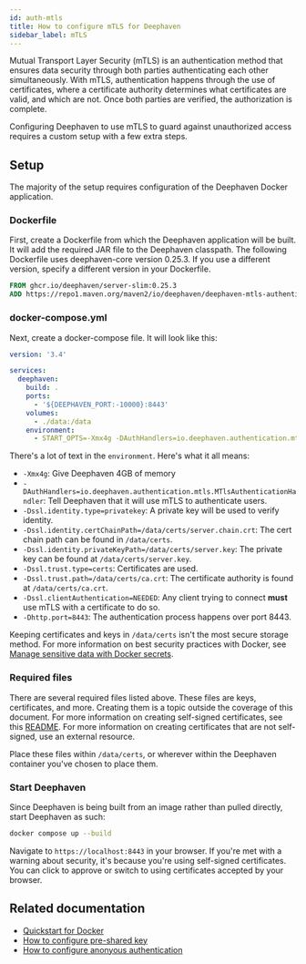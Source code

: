 ```yaml
---
id: auth-mtls
title: How to configure mTLS for Deephaven
sidebar_label: mTLS
---
```


Mutual Transport Layer Security (mTLS) is an authentication method that ensures data security through both parties authenticating each other simultaneously. With mTLS, authentication happens through the use of certificates, where a certificate authority determines what certificates are valid, and which are not. Once both parties are verified, the authorization is complete.

Configuring Deephaven to use mTLS to guard against unauthorized access requires a custom setup with a few extra steps.

## Setup

The majority of the setup requires configuration of the Deephaven Docker application.

### Dockerfile

First, create a Dockerfile from which the Deephaven application will be built. It will add the required JAR file to the Deephaven classpath. The following Dockerfile uses deephaven-core version 0.25.3. If you use a different version, specify a different version in your Dockerfile.

```Dockerfile
FROM ghcr.io/deephaven/server-slim:0.25.3
ADD https://repo1.maven.org/maven2/io/deephaven/deephaven-mtls-authentication-provider/0.25.3/deephaven-mtls-authentication-provider-0.25.3-all.jar /apps/libs/
```

### docker-compose.yml

Next, create a docker-compose file. It will look like this:

```yaml
version: '3.4'

services:
  deephaven:
    build: .
    ports:
      - '${DEEPHAVEN_PORT:-10000}:8443'
    volumes:
      - ./data:/data
    environment:
      - START_OPTS=-Xmx4g -DAuthHandlers=io.deephaven.authentication.mtls.MTlsAuthenticationHandler -Dssl.identity.type=privatekey -Dssl.identity.certChainPath=/data/certs/server.chain.crt -Dssl.identity.privateKeyPath=/data/certs/server.key -Dssl.trust.type=certs -Dssl.trust.path=/data/certs/ca.crt -Dssl.clientAuthentication=NEEDED -Dhttp.port=8443
```

There's a lot of text in the `environment`. Here's what it all means:

- `-Xmx4g`: Give Deephaven 4GB of memory
- `-DAuthHandlers=io.deephaven.authentication.mtls.MTlsAuthenticationHandler`: Tell Deephaven that it will use mTLS to authenticate users.
- `-Dssl.identity.type=privatekey`: A private key will be used to verify identity.
- `-Dssl.identity.certChainPath=/data/certs/server.chain.crt`: The cert chain path can be found in `/data/certs`.
- `-Dssl.identity.privateKeyPath=/data/certs/server.key`: The private key can be found at `/data/certs/server.key`.
- `-Dssl.trust.type=certs`: Certificates are used.
- `-Dssl.trust.path=/data/certs/ca.crt`: The certificate authority is found at `/data/certs/ca.crt`.
- `-Dssl.clientAuthentication=NEEDED`: Any client trying to connect **must** use mTLS with a certificate to do so.
- `-Dhttp.port=8443`: The authentication process happens over port 8443.

Keeping certificates and keys in `/data/certs` isn't the most secure storage method. For more information on best security practices with Docker, see [Manage sensitive data with Docker secrets](https://docs.docker.com/engine/swarm/secrets/).

### Required files

There are several required files listed above. These files are keys, certificates, and more. Creating them is a topic outside the coverage of this document. For more information on creating self-signed certificates, see this [README](https://github.com/deephaven/deephaven-core/blob/main/server/dev-certs/README.md). For more information on creating certificates that are not self-signed, use an external resource.

Place these files within `/data/certs`, or wherever within the Deephaven container you've chosen to place them.

### Start Deephaven

Since Deephaven is being built from an image rather than pulled directly, start Deephaven as such:

```bash
docker compose up --build
```

Navigate to `https://localhost:8443` in your browser. If you're met with a warning about security, it's because you're using self-signed certificates. You can click to approve or switch to using certificates accepted by your browser.

## Related documentation

- [Quickstart for Docker](../../tutorials/docker-install.md)
- [How to configure pre-shared key](./auth-psk.md)
- [How to configure anonyous authentication](./auth-anon.md)
